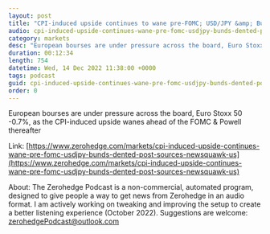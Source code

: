 ```yaml
---
layout: post
title: "CPI-induced upside continues to wane pre-FOMC; USD/JPY &amp; Bunds dented post-sources - Newsquawk US Market Open"
audio: cpi-induced-upside-continues-wane-pre-fomc-usdjpy-bunds-dented-post-sources-newsquawk-us-0
category: markets
desc: "European bourses are under pressure across the board, Euro Stoxx 50 -0.7%, as the CPI-induced upside wanes ahead of the FOMC &amp; Powell thereafter"
duration: 00:12:34
length: 754
datetime: Wed, 14 Dec 2022 11:38:00 +0000
tags: podcast
guid: cpi-induced-upside-continues-wane-pre-fomc-usdjpy-bunds-dented-post-sources-newsquawk-us-0
order: 0
---
```

European bourses are under pressure across the board, Euro Stoxx 50 -0.7%, as the CPI-induced upside wanes ahead of the FOMC &amp; Powell thereafter

Link: [https://www.zerohedge.com/markets/cpi-induced-upside-continues-wane-pre-fomc-usdjpy-bunds-dented-post-sources-newsquawk-us](https://www.zerohedge.com/markets/cpi-induced-upside-continues-wane-pre-fomc-usdjpy-bunds-dented-post-sources-newsquawk-us)

About: The Zerohedge Podcast is a non-commercial, automated program, designed to give people a way to get news from Zerohedge in an audio format.  I am actively working on tweaking and improving the setup to create a better listening experience (October 2022).  Suggestions are welcome: [zerohedgePodcast@outlook.com](mailto:zerohedgePodcast@outlook.com)